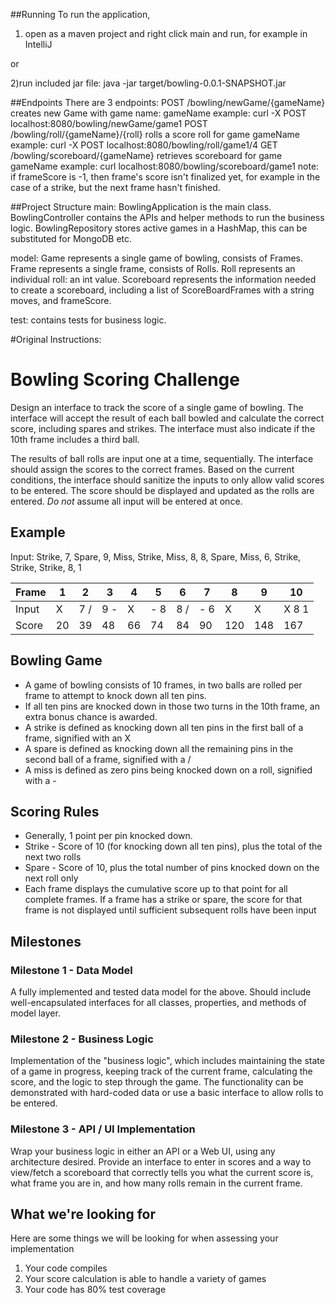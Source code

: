 ##Running
To run the application,
1) open as a maven project and right click main and run, for example in IntelliJ
    
or

2)run included jar file:
java -jar target/bowling-0.0.1-SNAPSHOT.jar

##Endpoints
There are 3 endpoints:
POST /bowling/newGame/{gameName} 
    creates new Game with game name: gameName
    example: curl -X POST localhost:8080/bowling/newGame/game1
POST /bowling/roll/{gameName}/{roll}
    rolls a score roll for game gameName
    example: curl -X POST localhost:8080/bowling/roll/game1/4
GET /bowling/scoreboard/{gameName}
    retrieves scoreboard for game gameName
    example: curl localhost:8080/bowling/scoreboard/game1
    note: if frameScore is -1, then frame's score isn't finalized yet, for example
    in the case of a strike, but the next frame hasn't finished.

##Project Structure
main:
BowlingApplication is the main class.
BowlingController contains the APIs and helper methods to run the business logic.
BowlingRepository stores active games in a HashMap, this can be substituted for MongoDB etc.

model:
Game represents a single game of bowling, consists of Frames.
Frame represents a single frame, consists of Rolls.
Roll represents an individual roll: an int value.
Scoreboard represents the information needed to create a scoreboard, including a list of ScoreBoardFrames
with a string moves, and frameScore.

test:
contains tests for business logic.


#Original Instructions:
# Bowling Scoring Challenge

Design an interface to track the score of a single game of bowling. The interface will accept the result of each ball bowled and calculate the correct score, including spares and strikes. The interface must also indicate if the 10th frame includes a third ball.

The results of ball rolls are input one at a time, sequentially. The interface should assign the scores to the correct frames. Based on the current conditions, the interface should sanitize the inputs to only allow valid scores to be entered. The score should be displayed and updated as the rolls are entered. *Do not* assume all input will be entered at once.

## Example

Input: Strike, 7, Spare, 9, Miss, Strike, Miss, 8, 8, Spare, Miss, 6, Strike, Strike, Strike, 8, 1

| Frame |  1 | 2  | 3  | 4  | 5  | 6  | 7 | 8 | 9 | 10 |
|---|---|---|---|---|---|---|---|---|---|---|
| Input| X  |  7 / |  9 - | X  | - 8  |  8 / |  - 6 |  X | X  |  X 8 1 |
|Score|  20 | 39  |  48 | 66  | 74  |  84 |  90 |  120 | 148  | 167  |

## Bowling Game
* A game of bowling consists of 10 frames, in two balls are rolled per frame to attempt to knock down all ten pins.
* If all ten pins are knocked down in those two turns in the 10th frame, an extra bonus chance is awarded.
* A strike is defined as knocking down all ten pins in the first ball of a frame, signified with an X
* A spare is defined as knocking down all the remaining pins in the second ball of a frame, signified with a /
* A miss is defined as zero pins being knocked down on a roll, signified with a -

## Scoring Rules
* Generally, 1 point per pin knocked down.
* Strike - Score of 10 (for knocking down all ten pins), plus the total of the next two rolls
* Spare - Score of 10, plus the total number of pins knocked down on the next roll only
* Each frame displays the cumulative score up to that point for all complete frames. If a frame has a strike or spare, the score for that frame is not displayed until sufficient subsequent rolls have been input

## Milestones

### Milestone 1 - Data Model
A fully implemented and tested data model for the above.
Should include well-encapsulated interfaces for all classes, properties, and methods of model layer.

### Milestone 2 - Business Logic
Implementation of the "business logic", which includes maintaining the state of a game in progress, keeping track of the current frame, calculating the score, and the logic to step through the game.
The functionality can be demonstrated with hard-coded data or use a basic interface to allow rolls to be entered.

### Milestone 3 - API / UI Implementation
Wrap your business logic in either an API or a Web UI, using any architecture desired.
Provide an interface to enter in scores and a way to view/fetch a scoreboard that correctly tells you what the current score is, what frame you are in, and how many rolls remain in the current frame.

## What we're looking for

Here are some things we will be looking for when assessing your implementation
1) Your code compiles
2) Your score calculation is able to handle a variety of games
3) Your code has 80% test coverage
